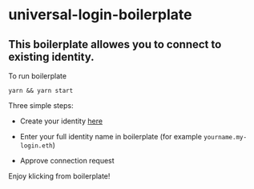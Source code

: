 # universal-login-boilerplate

## This boilerplate allowes you to connect to existing identity.

To run boilerplate
```
yarn && yarn start
```

Three simple steps:

* Create your identity [here](https://universal-login-example.netlify.com/)
 
* Enter your full identity name in boilerplate (for example `yourname.my-login.eth`)

* Approve connection request 


Enjoy klicking from boilerplate!
